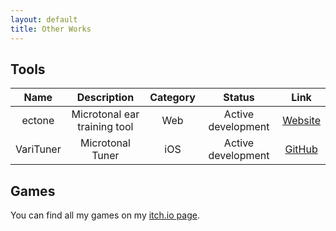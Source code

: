 ```yaml
---
layout: default
title: Other Works
---
```

## Tools

| Name | Description | Category | Status | Link |
| :---: | :---: | :---: | :---: | :---: |
| ectone | Microtonal ear training tool | Web | Active development | [Website](https://aleksuuu.github.io/ectone/)
| VariTuner | Microtonal Tuner | iOS | Active development | [GitHub](https://github.com/aleksuuu/VariTuner)

## Games

You can find all my games on my [itch.io page](https://aleksuuu.itch.io/).